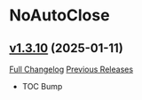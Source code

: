 # NoAutoClose

## [v1.3.10](https://github.com/NumyAddon/NoAutoClose/tree/v1.3.10) (2025-01-11)
[Full Changelog](https://github.com/NumyAddon/NoAutoClose/compare/v1.3.9...v1.3.10) [Previous Releases](https://github.com/NumyAddon/NoAutoClose/releases)

- TOC Bump  
